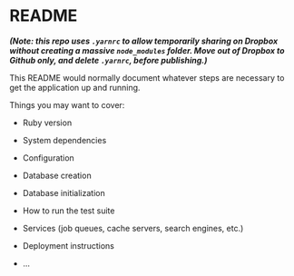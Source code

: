 # README

***(Note: this repo uses `.yarnrc` to allow temporarily sharing on Dropbox without creating a massive `node_modules` folder. Move out of Dropbox to Github only, and delete `.yarnrc`,  before publishing.)***



This README would normally document whatever steps are necessary to get the
application up and running.

Things you may want to cover:

* Ruby version

* System dependencies

* Configuration

* Database creation

* Database initialization

* How to run the test suite

* Services (job queues, cache servers, search engines, etc.)

* Deployment instructions

* ...
